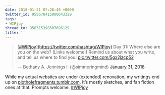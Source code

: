 ```yaml
---
date: 2018-01-31 07:28:40 +0000
twitter_id: 958678415900643329
tags:
- WIPjoy
thread_to: 958315398507696129
title: ''
---
```


<blockquote class="twitter-tweet"><p lang="en" dir="ltr"><a href="https://twitter.com/hashtag/WIPjoy?src=hash&amp;ref_src=twsrc%5Etfw">[#WIPjoy](https://twitter.com/hashtag/WIPjoy)</a> Day 31: Where else are you on the web? (Links welcome!) Remind us about what you write, and tell us where to find you! <a href="https://t.co/5gx2jzcp52">pic.twitter.com/5gx2jzcp52</a></p>&mdash; Bethany A. Jennings✨ (@simmeringmind) <a href="https://twitter.com/simmeringmind/status/958565622266331137?ref_src=twsrc%5Etfw">January 31, 2018</a></blockquote>
<script async src="https://platform.twitter.com/widgets.js" charset="utf-8"></script>

While my actual websites are under (extended) renovation, my writings end up on [plotholefragments.tumblr.com](http://plotholefragments.tumblr.com/). It’s mostly sketches, and fan fiction ones at that. Prompts welcome. [#WIPjoy](https://twitter.com/hashtag/WIPjoy)
